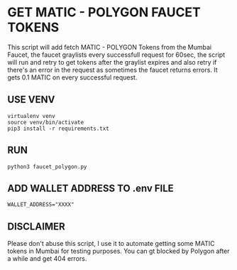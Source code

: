 # GET MATIC - POLYGON FAUCET TOKENS

This script will add fetch MATIC - POLYGON Tokens from the Mumbai Faucet, the faucet graylists every successfull request for 60sec, the script will run and retry to get tokens after the graylist expires and also retry if there's an error in the request as sometimes the faucet returns errors. It gets 0.1 MATIC on every successful request.

## USE VENV
```shell
virtualenv venv
source venv/bin/activate
pip3 install -r requirements.txt
```

## RUN
```shell
python3 faucet_polygon.py
```

## ADD WALLET ADDRESS TO .env FILE
```
WALLET_ADDRESS="XXXX"
```

## DISCLAIMER
Please don't abuse this script, I use it to automate getting some MATIC tokens in Mumbai for testing purposes. 
You can gt blocked by Polygon after a while and get 404 errors. 
